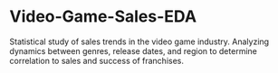 # Video-Game-Sales-EDA
Statistical study of sales trends in the video game industry. Analyzing dynamics between genres, release dates, and region to determine correlation to sales and success of franchises.
